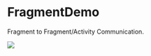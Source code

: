 # FragmentDemo
Fragment to Fragment/Activity Communication.

<img src="https://s2.gifyu.com/images/ezgif.com-gif-maker4f08505ee2cda67e.gif"/>
